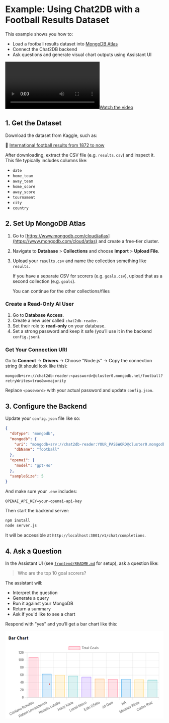 # Example: Using Chat2DB with a Football Results Dataset

This example shows you how to:

* Load a football results dataset into [MongoDB Atlas](https://www.mongodb.com/atlas)
* Connect the Chat2DB backend
* Ask questions and generate visual chart outputs using Assistant UI

[![Watch the video](assets/example.mp4)](assets/example.mp4)

## 1. Get the Dataset

Download the dataset from Kaggle, such as:

🔗 [International football results from 1872 to now](https://www.kaggle.com/datasets/martj42/international-football-results-from-1872-to-2017)

After downloading, extract the CSV file (e.g. `results.csv`) and inspect it. This file typically includes columns like:

* `date`
* `home_team`
* `away_team`
* `home_score`
* `away_score`
* `tournament`
* `city`
* `country`

## 2. Set Up MongoDB Atlas

1. Go to [https://www.mongodb.com/cloud/atlas](https://www.mongodb.com/cloud/atlas) and create a free-tier cluster.
2. Navigate to **Database** > **Collections** and choose **Import** > **Upload File**.
3. Upload your `results.csv` and name the collection something like `results`.

   If you have a separate CSV for scorers (e.g. `goals.csv`), upload that as a second collection (e.g. `goals`).

   You can continue for the other collections/files

### Create a Read-Only AI User

1. Go to **Database Access**.
2. Create a new user called `chat2db-reader`.
3. Set their role to **read-only** on your database.
4. Set a strong password and keep it safe (you’ll use it in the backend `config.json`).

### Get Your Connection URI

Go to **Connect** → **Drivers** → Choose "Node.js" → Copy the connection string (it should look like this):

```
mongodb+srv://chat2db-reader:<password>@cluster0.mongodb.net/football?retryWrites=true&w=majority
```

Replace `<password>` with your actual password and update `config.json`.

## 3. Configure the Backend

Update your `config.json` file like so:

```json
{
  "dbType": "mongodb",
  "mongodb": {
    "uri": "mongodb+srv://chat2db-reader:YOUR_PASSWORD@cluster0.mongodb.net/football",
    "dbName": "football"
  },
  "openai": {
    "model": "gpt-4o"
  },
  "sampleSize": 5
}
```

And make sure your `.env` includes:

```
OPENAI_API_KEY=your-openai-api-key
```

Then start the backend server:

```bash
npm install
node server.js
```

It will be accessible at `http://localhost:3001/v1/chat/completions`.

## 4. Ask a Question

In the Assistant UI (see [`frontend/README.md`](frontend/README.md) for setup), ask a question like:

> Who are the top 10 goal scorers?

The assistant will:

* Interpret the question
* Generate a query
* Run it against your MongoDB
* Return a summary
* Ask if you'd like to see a chart

Respond with "yes" and you’ll get a bar chart like this:

![Chart Example](./assets/example-chart.png)